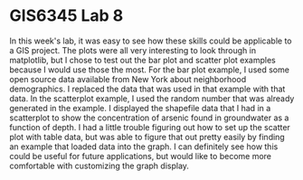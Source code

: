 # GIS6345 Lab 8
In this week's lab, it was easy to see how these skills could be applicable to a GIS project. The plots were all very interesting to look through
in matplotlib, but I chose to test out the bar plot and scatter plot examples because I would use those the most. For the bar plot example, I used some open source data available from New York about neighborhood demographics. I replaced the data that was used in that example with that data. In the scatterplot example, I used the random number that was already generated in the example. I displayed the shapefile data that I had in a scatterplot to show the concentration of arsenic found in groundwater as a function of depth. I had a little trouble figuring out how to set up the scatter plot with table data, but was able to figure that out pretty easily by finding an example that loaded data into the graph. I can definitely see how this could be useful for future applications, but would like to become more comfortable with customizing the graph display.
